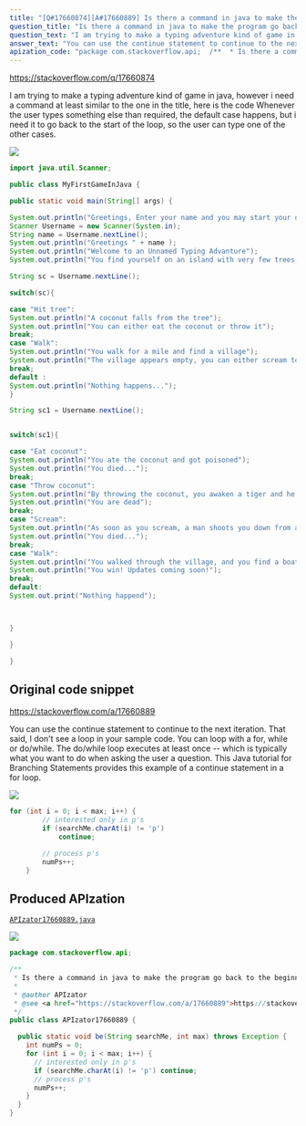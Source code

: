 ```yaml
---
title: "[Q#17660874][A#17660889] Is there a command in java to make the program go back to the beginning of a loop"
question_title: "Is there a command in java to make the program go back to the beginning of a loop"
question_text: "I am trying to make a typing adventure kind of game in java, however i need a command at least similar to the one in the title, here is the code Whenever the user types something else than required, the default case happens, but i need it to go back to the start of the loop, so the user can type one of the other cases."
answer_text: "You can use the continue statement to continue to the next iteration. That said, I don't see a loop in your sample code. You can loop with a for, while or do/while. The do/while loop executes at least once -- which is typically what you want to do when asking the user a question. This Java tutorial for Branching Statements provides this example of a continue statement in a for loop."
apization_code: "package com.stackoverflow.api;  /**  * Is there a command in java to make the program go back to the beginning of a loop  *  * @author APIzator  * @see <a href=\"https://stackoverflow.com/a/17660889\">https://stackoverflow.com/a/17660889</a>  */ public class APIzator17660889 {    public static void be(String searchMe, int max) throws Exception {     int numPs = 0;     for (int i = 0; i < max; i++) {       // interested only in p's       if (searchMe.charAt(i) != 'p') continue;       // process p's       numPs++;     }   } }"
---
```


https://stackoverflow.com/q/17660874

I am trying to make a typing adventure kind of game in java, however i need a command at least similar to the one in the title, here is the code
Whenever the user types something else than required, the default case happens, but i need it to go back to the start of the loop, so the user can type one of the other cases.


<div class="code-logo"><img src="/stackoverflow.png" /></div>

```java
import java.util.Scanner;

public class MyFirstGameInJava {

public static void main(String[] args) {

System.out.println("Greetings, Enter your name and you may start your quest!");
Scanner Username = new Scanner(System.in);
String name = Username.nextLine();
System.out.println("Greetings " + name );
System.out.println("Welcome to an Unnamed Typing Advanture");
System.out.println("You find yourself on an island with very few trees, you can either hit a tree, or walk along");

String sc = Username.nextLine();

switch(sc){

case "Hit tree":
System.out.println("A coconut falls from the tree");
System.out.println("You can either eat the coconut or throw it");
break;
case "Walk":
System.out.println("You walk for a mile and find a village");
System.out.println("The village appears empty, you can either scream to see if anybody is there, or you can keep walking");
break;
default :
System.out.println("Nothing happens...");
}   

String sc1 = Username.nextLine();


switch(sc1){

case "Eat coconut":
System.out.println("You ate the coconut and got poisoned");
System.out.println("You died...");
break;
case "Throw coconut":
System.out.println("By throwing the coconut, you awaken a tiger and he eats you");
System.out.println("You are dead");
break;
case "Scream":
System.out.println("As soon as you scream, a man shoots you down from a window from one of the houses");
System.out.println("You died...");
break;
case "Walk":
System.out.println("You walked through the village, and you find a boat and leave the island");
System.out.println("You win! Updates coming soon!");
break;
default:
System.out.print("Nothing happend");



}

}

}
```


## Original code snippet

https://stackoverflow.com/a/17660889

You can use the continue statement to continue to the next iteration.
That said, I don&#x27;t see a loop in your sample code. You can loop with a for, while or do/while. The do/while loop executes at least once -- which is typically what you want to do when asking the user a question.
This Java tutorial for Branching Statements provides this example of a continue statement in a for loop.

<div class="code-logo"><img src="/stackoverflow.png" /></div>

```java
for (int i = 0; i < max; i++) {
        // interested only in p's
        if (searchMe.charAt(i) != 'p')
            continue;

        // process p's
        numPs++;
    }
```

## Produced APIzation

[`APIzator17660889.java`](https://github.com/pasqualesalza/apization-temp-data/raw/master/search/APIzator17660889.java)

<div class="code-logo"><img src="/apizator.png" /></div>

```java
package com.stackoverflow.api;

/**
 * Is there a command in java to make the program go back to the beginning of a loop
 *
 * @author APIzator
 * @see <a href="https://stackoverflow.com/a/17660889">https://stackoverflow.com/a/17660889</a>
 */
public class APIzator17660889 {

  public static void be(String searchMe, int max) throws Exception {
    int numPs = 0;
    for (int i = 0; i < max; i++) {
      // interested only in p's
      if (searchMe.charAt(i) != 'p') continue;
      // process p's
      numPs++;
    }
  }
}

```